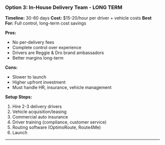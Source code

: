 ### Option 3: In-House Delivery Team - LONG TERM

**Timeline:** 30-60 days
**Cost:** $15-20/hour per driver + vehicle costs
**Best For:** Full control, long-term cost savings

**Pros:**

- No per-delivery fees
- Complete control over experience
- Drivers are Reggie & Dro brand ambassadors
- Better margins long-term

**Cons:**

- Slower to launch
- Higher upfront investment
- Must handle HR, insurance, vehicle management

**Setup Steps:**

1. Hire 2-3 delivery drivers
2. Vehicle acquisition/leasing
3. Commercial auto insurance
4. Driver training (compliance, customer service)
5. Routing software (OptimoRoute, Route4Me)
6. Launch

---
